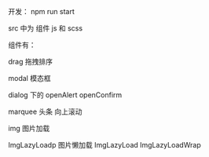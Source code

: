 开发：
    npm run start

src 中为 组件 js 和 scss

组件有：

drag 拖拽排序

modal 模态框

dialog 下的 openAlert openConfirm

marquee 头条 向上滚动

img 图片加载

ImgLazyLoadp 图片懒加载 ImgLazyLoad ImgLazyLoadWrap